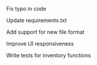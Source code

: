 Fix typo in code

Update requirements.txt

Add support for new file format

Improve UI responsiveness

Write tests for inventory functions

